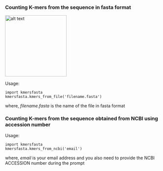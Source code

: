 ### Counting K-mers from the sequence in fasta format  
<img src="https://upload.wikimedia.org/wikipedia/commons/thumb/8/8a/K-mer_diagram.svg/640px-K-mer_diagram.svg.png?1603804064236" alt="alt text" width="200">


Usage: 
```
import kmersfasta
kmersfasta.kmers_from_file('filename.fasta')
```

where, *filename.fasta* is the name of the file in fasta format  

### Counting K-mers from the sequence obtained from NCBI using accession number
Usage:  

```
import kmersfasta
kmersfasta.kmers_from_ncbi('email')
```

where, *email* is your email address and you also need to provide the NCBI ACCESSION number during the prompt
